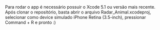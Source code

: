 Para rodar o app é necessário possuir o Xcode 5.1 ou versão mais recente. Após clonar o repositório, basta abrir o arquivo Radar_Animal.xcodeproj, selecionar como device simulado iPhone Retina (3.5-inch), pressionar Command + R e pronto :)
